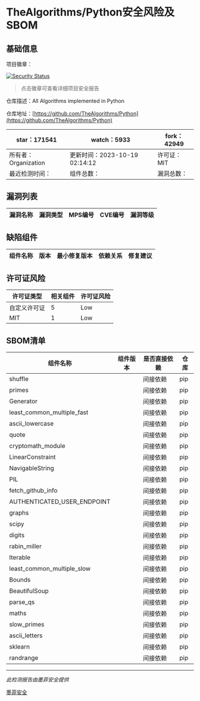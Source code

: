 # TheAlgorithms/Python安全风险及SBOM

## 基础信息

项目徽章：

[![Security Status](https://www.murphysec.com/platform3/v31/badge/1714712147299975168.svg)](https://www.murphysec.com/console/report/1682968214659424256/1714712147299975168)

> 点击徽章可查看详细项目安全报告

仓库描述：All Algorithms implemented in Python

仓库地址：[https://github.com/TheAlgorithms/Python](https://github.com/TheAlgorithms/Python)

| star：171541 | watch：5933 | fork：42949 |
| ----------- | -------------- | ------------ |
| 所有者：Organization | 更新时间：2023-10-19 02:14:12 | 许可证：MIT |
| 最近检测时间： | 组件总数： | 漏洞总数： |




## 漏洞列表

| 漏洞名称 | 漏洞类型 | MPS编号 | CVE编号 | 漏洞等级 |
| ------- | ------ | ------- | ------ | ----- |





## 缺陷组件

| 组件名称 | 版本 | 最小修复版本 | 依赖关系 | 修复建议 |
| -------- | ---- | ------------ | -------- | -------- |





## 许可证风险

| 许可证类型 | 相关组件 | 许可证风险 |
| ---------- | -------- | ---------- |
|自定义许可证|5|Low|
|MIT|1|Low|




## SBOM清单

| 组件名称 | 组件版本 | 是否直接依赖 | 仓库 |
| -------- | -------- | ------------ | ---- |
|shuffle||间接依赖|pip|
|primes||间接依赖|pip|
|Generator||间接依赖|pip|
|least_common_multiple_fast||间接依赖|pip|
|ascii_lowercase||间接依赖|pip|
|quote||间接依赖|pip|
|cryptomath_module||间接依赖|pip|
|LinearConstraint||间接依赖|pip|
|NavigableString||间接依赖|pip|
|PIL||间接依赖|pip|
|fetch_github_info||间接依赖|pip|
|AUTHENTICATED_USER_ENDPOINT||间接依赖|pip|
|graphs||间接依赖|pip|
|scipy||间接依赖|pip|
|digits||间接依赖|pip|
|rabin_miller||间接依赖|pip|
|Iterable||间接依赖|pip|
|least_common_multiple_slow||间接依赖|pip|
|Bounds||间接依赖|pip|
|BeautifulSoup||间接依赖|pip|
|parse_qs||间接依赖|pip|
|maths||间接依赖|pip|
|slow_primes||间接依赖|pip|
|ascii_letters||间接依赖|pip|
|sklearn||间接依赖|pip|
|randrange||间接依赖|pip|


------

*此检测报告由墨菲安全提供*

[墨菲安全](www.murphysec.com)